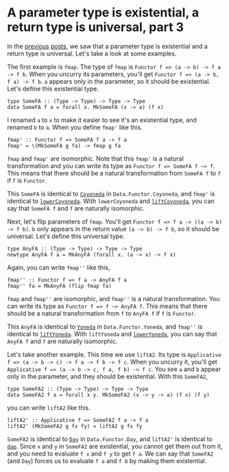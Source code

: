 # A parameter type is existential, a return type is universal, part 3

In the [previous](./existential_universal1.html) [posts](./existential_universal2.html), we saw that a parameter type is existential and a return type is universal. Let's take a look at some examples.

The first example is `fmap`. The type of `fmap` is `Functor f => (a -> b) -> f a -> f b`. When you uncurry its parameters, you'll get `Functor f => (a -> b, f a) -> f b`. `a` appears only in the parameter, so it should be existential. Let's define this existential type.

```
type SomeFA :: (Type -> Type) -> Type -> Type
data SomeFA f a = forall x. MkSomeFA (x -> a) (f x)
```

I renamed `a` to `x` to make it easier to see it's an existential type, and renamed `b` to `a`. When you define `fmap'` like this.

```
fmap' :: Functor f => SomeFA f a -> f a
fmap' = \(MkSomeFA g fa) -> fmap g fa
```

`fmap` and `fmap'` are isomorphic. Note that this `fmap'` is a natural transformation and you can write its type as `Functor f => SomeFA f ~> f`. This means that there should be a natural transformation from `SomeFA f` to `f` if `f` is `Functor`.

This `SomeFA` is identical to [`Coyoneda`](https://hackage.haskell.org/package/kan-extensions-5.2.6/docs/Data-Functor-Coyoneda.html#t:Coyoneda) in `Data.Functor.Coyoneda`, and `fmap'` is identical to [`lowerCoyoneda`](https://hackage.haskell.org/package/kan-extensions-5.2.6/docs/Data-Functor-Coyoneda.html#v:lowerCoyoneda). With `lowerCoyoneda` and [`liftCoyoneda`](https://hackage.haskell.org/package/kan-extensions-5.2.6/docs/Data-Functor-Coyoneda.html#v:liftCoyoneda), you can say that `SomeFA f` and `f` are naturally isomorphic.

Next, let's flip parameters of `fmap`. You'll get `Functor f => f a -> ((a -> b) -> f b)`. `b` only appears in the return value `(a -> b) -> f b`, so it should be universal. Let's define this universal type.

```
type AnyFA :: (Type -> Type) -> Type -> Type
newtype AnyFA f a = MkAnyFA (forall x. (a -> x) -> f x)
```

Again, you can write `fmap''` like this,

```
fmap'' :: Functor f => f a -> AnyFA f a
fmap'' fa = MkAnyFA (flip fmap fa)
```

`fmap` and `fmap''` are isomorphic, and `fmap''` is a natural transformation. You can write its type as `Functor f => f ~> AnyFA f`. This means that there should be a natural transformation from `f` to `AnyFA f` if `f` is `Functor`.

This `AnyFA` is identical to [`Yoneda`](https://hackage.haskell.org/package/kan-extensions-5.2.6/docs/Data-Functor-Yoneda.html#t:Yoneda) in `Data.Functor.Yoneda`, and `fmap''` is identical to [`liftYoneda`](https://hackage.haskell.org/package/kan-extensions-5.2.6/docs/Data-Functor-Yoneda.html#v:liftYoneda). With `liftYoneda` and [`lowerYoneda`](https://hackage.haskell.org/package/kan-extensions-5.2.6/docs/Data-Functor-Yoneda.html#v:lowerYoneda), you can say that `AnyFA f` and `f` are naturally isomorphic.

Let's take another example. This time we use `liftA2`. Its type is `Applicative f => (a -> b -> c) -> f a -> f b -> f c`. When you uncurry it, you'll get `Applicative f => (a -> b -> c, f a, f b) -> f c`. You see `a` and `b` appear only in the parameter, and they should be existential. With this `SomeFA2`,

```
type SomeFA2 :: (Type -> Type) -> Type -> Type
data SomeFA2 f a = forall x y. MkSomeFA2 (x -> y -> a) (f x) (f y)
```

you can write `liftA2` like this.

```
liftA2' :: Applicative f => SomeFA2 f a -> f a
liftA2' (MkSomeFA2 g fx fy) = liftA2 g fx fy
```

`SomeFA2` is identical to [`Day`](https://hackage.haskell.org/package/kan-extensions-5.2.6/docs/Data-Functor-Day.html#t:Day) in `Data.Functor.Day`, and `liftA2'` is identical to [`dap`](https://hackage.haskell.org/package/kan-extensions-5.2.6/docs/Data-Functor-Day.html#v:dap). Since `x` and `y` in `SomeFA2` are existential, you cannot get them out from it, and you need to evaluate `f x` and `f y` to get `f a`. We can say that `SomeFA2` (and `Day`) forces us to evaluate `f a` and `f b` by making them existential.
